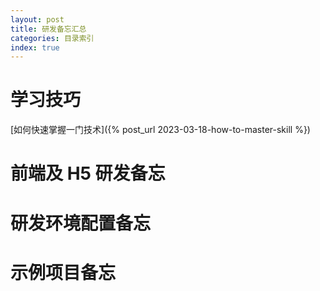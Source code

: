 ```yaml
---
layout: post
title: 研发备忘汇总
categories: 目录索引
index: true
---
```


# 学习技巧
[如何快速掌握一门技术]({% post_url 2023-03-18-how-to-master-skill %})


# 前端及 H5 研发备忘


# 研发环境配置备忘


# 示例项目备忘
